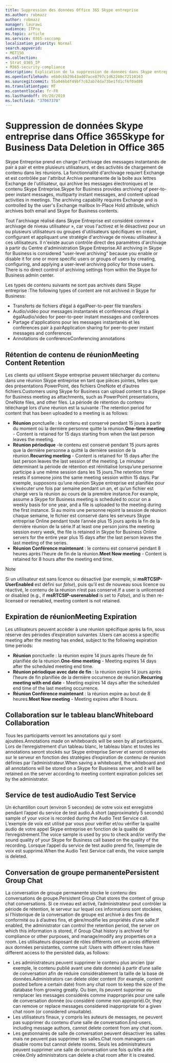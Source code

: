 ```yaml
---
title: Suppression des données Office 365 Skype entreprise
ms.author: robmazz
author: robmazz
manager: laurawi
audience: ITPro
ms.topic: article
ms.service: O365-seccomp
localization_priority: Normal
search.appverid:
- MET150
ms.collection:
- Strat_O365_IP
- M365-security-compliance
description: Explication de la suppression de données dans Skype entreprise.
ms.openlocfilehash: e6b0c6b29b43ad07ace8797c1d62240c72110163
ms.sourcegitcommit: 55a046bdf49bf7c62ab74da73be1fd1cf6f0ad86
ms.translationtype: MT
ms.contentlocale: fr-FR
ms.lasthandoff: 09/20/2019
ms.locfileid: "37067378"
---
```

# <a name="skype-for-business-data-deletion-in-office-365"></a><span data-ttu-id="380fa-103">Suppression de données Skype entreprise dans Office 365</span><span class="sxs-lookup"><span data-stu-id="380fa-103">Skype for Business Data Deletion in Office 365</span></span>

<span data-ttu-id="380fa-p101">Skype Entreprise prend en charge l'archivage des messages instantanés de pair à pair et entre plusieurs utilisateurs, et des activités de chargement de contenu dans les réunions. La fonctionnalité d'archivage requiert Exchange et est contrôlée par l'attribut Archive permanente de la boîte aux lettres Exchange de l'utilisateur, qui archive les messages électroniques et le contenu Skype Entreprise.</span><span class="sxs-lookup"><span data-stu-id="380fa-p101">Skype for Business provides archiving of peer-to-peer instant messages, multiparty instant messages, and content upload activities in meetings. The archiving capability requires Exchange and is controlled by the user's Exchange mailbox In-Place Hold attribute, which archives both email and Skype for Business contents.</span></span>

<span data-ttu-id="380fa-p102">Tout l'archivage réalisé dans Skype Entreprise est considéré comme « archivage de niveau utilisateur », car vous l'activez et le désactivez pour un ou plusieurs utilisateurs ou groupes d'utilisateurs spécifiques en créant, configurant et appliquant une stratégie d'archivage de niveau utilisateur à ces utilisateurs. Il n'existe aucun contrôle direct des paramètres d'archivage à partir du Centre d'administration Skype Entreprise.</span><span class="sxs-lookup"><span data-stu-id="380fa-p102">All archiving in Skype for Business is considered "user-level archiving" because you enable or disable it for one or more specific users or groups of users by creating, configuring, and applying a user-level archiving policy for those users. There is no direct control of archiving settings from within the Skype for Business admin center.</span></span>

<span data-ttu-id="380fa-108">Les types de contenu suivants ne sont pas archivés dans Skype entreprise :</span><span class="sxs-lookup"><span data-stu-id="380fa-108">The following types of content are not archived in Skype for Business:</span></span> 
- <span data-ttu-id="380fa-109">Transferts de fichiers d’égal à égal</span><span class="sxs-lookup"><span data-stu-id="380fa-109">Peer-to-peer file transfers</span></span>
- <span data-ttu-id="380fa-110">Audio/vidéo pour messages instantanés et conférences d’égal à égal</span><span class="sxs-lookup"><span data-stu-id="380fa-110">Audio/video for peer-to-peer instant messages and conferences</span></span>
- <span data-ttu-id="380fa-111">Partage d'applications pour les messages instantanés et les conférences pair à pair</span><span class="sxs-lookup"><span data-stu-id="380fa-111">Application sharing for peer-to-peer instant messages and conferences</span></span>
- <span data-ttu-id="380fa-112">Annotations de conférence</span><span class="sxs-lookup"><span data-stu-id="380fa-112">Conferencing annotations</span></span> 

## <a name="meeting-content-retention"></a><span data-ttu-id="380fa-113">Rétention de contenu de réunion</span><span class="sxs-lookup"><span data-stu-id="380fa-113">Meeting Content Retention</span></span>
<span data-ttu-id="380fa-114">Les clients qui utilisent Skype entreprise peuvent télécharger du contenu dans une réunion Skype entreprise en tant que pièces jointes, telles que des présentations PowerPoint, des fichiers OneNote et d’autres fichiers.</span><span class="sxs-lookup"><span data-stu-id="380fa-114">Customers using Skype for Business can upload content to a Skype for Business meeting as attachments, such as PowerPoint presentations, OneNote files, and other files.</span></span> <span data-ttu-id="380fa-115">La période de rétention du contenu téléchargé lors d’une réunion est la suivante :</span><span class="sxs-lookup"><span data-stu-id="380fa-115">The retention period for content that has been uploaded to a meeting is as follows:</span></span>
- <span data-ttu-id="380fa-116">**Réunion** ponctuelle : le contenu est conservé pendant 15 jours à partir du moment où la dernière personne quitte la réunion.</span><span class="sxs-lookup"><span data-stu-id="380fa-116">**One-time meeting** - Content is retained for 15 days starting from when the last person leaves the meeting.</span></span>
- <span data-ttu-id="380fa-117">**Réunion périodique** -le contenu est conservé pendant 15 jours après que la dernière personne a quitté la dernière session de la réunion.</span><span class="sxs-lookup"><span data-stu-id="380fa-117">**Recurring meeting** - Content is retained for 15 days after the last person leaves the last session of the meeting.</span></span> <span data-ttu-id="380fa-118">Le minuteur déterminant la période de rétention est réinitialisé lorsqu’une personne participe à une même session dans les 15 jours.</span><span class="sxs-lookup"><span data-stu-id="380fa-118">The retention timer resets if someone joins the same meeting session within 15 days.</span></span> <span data-ttu-id="380fa-119">Par exemple, supposons qu’une réunion Skype entreprise est planifiée pour s’exécuter une fois par semaine pendant un an, et qu’un fichier est chargé vers la réunion au cours de la première instance.</span><span class="sxs-lookup"><span data-stu-id="380fa-119">For example, assume a Skype for Business meeting is scheduled to occur on a weekly basis for one year, and a file is uploaded to the meeting during the first instance.</span></span> <span data-ttu-id="380fa-120">Si au moins une personne rejoint la session de réunion chaque semaine, le fichier est conservé dans les serveurs Skype entreprise Online pendant toute l’année plus 15 jours après la fin de la dernière réunion de la série.</span><span class="sxs-lookup"><span data-stu-id="380fa-120">If at least one person joins the meeting session every week, the file is retained in Skype for Business Online servers for the entire year plus 15 days after the last person leaves the last meeting of the series.</span></span>
- <span data-ttu-id="380fa-121">**Réunion Conférence maintenant** : le contenu est conservé pendant 8 heures après l’heure de fin de la réunion.</span><span class="sxs-lookup"><span data-stu-id="380fa-121">**Meet Now meeting** - Content is retained for 8 hours after the meeting end time.</span></span>

> [!NOTE]
> <span data-ttu-id="380fa-122">Si un utilisateur est sans licence ou désactivé (par exemple, si **msRTCSIP-UserEnabled** est défini sur *false*), puis qu’il est de nouveau sous licence ou réactivé, le contenu de la réunion n’est pas conservé.</span><span class="sxs-lookup"><span data-stu-id="380fa-122">If a user is unlicensed or disabled (e.g., if **msRTCSIP-userenabled** is set to *False*), and is then re-licensed or reenabled, meeting content is not retained.</span></span>

## <a name="meeting-expiration"></a><span data-ttu-id="380fa-123">Expiration de réunion</span><span class="sxs-lookup"><span data-stu-id="380fa-123">Meeting Expiration</span></span>
<span data-ttu-id="380fa-124">Les utilisateurs peuvent accéder à une réunion spécifique après la fin, sous réserve des périodes d’expiration suivantes :</span><span class="sxs-lookup"><span data-stu-id="380fa-124">Users can access a specific meeting after the meeting has ended, subject to the following expiration time periods:</span></span>
- <span data-ttu-id="380fa-125">**Réunion** ponctuelle : la réunion expire 14 jours après l’heure de fin planifiée de la réunion.</span><span class="sxs-lookup"><span data-stu-id="380fa-125">**One-time meeting** - Meeting expires 14 days after the scheduled meeting end time.</span></span>
- <span data-ttu-id="380fa-126">**Réunion périodique avec date de fin** : la réunion expire 14 jours après l’heure de fin planifiée de la dernière occurrence de réunion.</span><span class="sxs-lookup"><span data-stu-id="380fa-126">**Recurring meeting with end date** - Meeting expires 14 days after the scheduled end time of the last meeting occurrence.</span></span>
- <span data-ttu-id="380fa-127">**Réunion Conférence maintenant** : la réunion expire au bout de 8 heures.</span><span class="sxs-lookup"><span data-stu-id="380fa-127">**Meet Now meeting** - Meeting expires after 8 hours.</span></span>

## <a name="whiteboard-collaboration"></a><span data-ttu-id="380fa-128">Collaboration sur le tableau blanc</span><span class="sxs-lookup"><span data-stu-id="380fa-128">Whiteboard Collaboration</span></span>
<span data-ttu-id="380fa-129">Tous les participants verront les annotations qui y sont ajoutées.</span><span class="sxs-lookup"><span data-stu-id="380fa-129">Annotations made on whiteboards will be seen by all participants.</span></span> <span data-ttu-id="380fa-130">Lors de l’enregistrement d’un tableau blanc, le tableau blanc et toutes les annotations seront stockés sur Skype entreprise Server et seront conservés sur le serveur en fonction des stratégies d’expiration de contenu de réunion définies par l’administrateur.</span><span class="sxs-lookup"><span data-stu-id="380fa-130">When saving a whiteboard, the whiteboard and all annotations will be stored on a Skype for Business server, and it will be retained on the server according to meeting content expiration policies set by the administrator.</span></span>

## <a name="audio-test-service"></a><span data-ttu-id="380fa-131">Service de test audio</span><span class="sxs-lookup"><span data-stu-id="380fa-131">Audio Test Service</span></span>
<span data-ttu-id="380fa-132">Un échantillon court (environ 5 secondes) de votre voix est enregistré pendant l’appel du service de test audio.</span><span class="sxs-lookup"><span data-stu-id="380fa-132">A short (approximately 5 seconds) sample of your voice is recorded during the Audio Test Service call.</span></span> <span data-ttu-id="380fa-133">L’exemple de voix est utilisé par vous pour vérifier et/ou vérifier la qualité audio de votre appel Skype entreprise en fonction de la qualité de l’enregistrement.</span><span class="sxs-lookup"><span data-stu-id="380fa-133">The voice sample is used by you to check and/or verify the sound quality of your Skype for Business call based on the quality of the recording.</span></span> <span data-ttu-id="380fa-134">Lorsque l’appel du service de test audio prend fin, l’exemple de voix est supprimé.</span><span class="sxs-lookup"><span data-stu-id="380fa-134">When the Audio Test Service call ends, the voice sample is deleted.</span></span>

## <a name="persistent-group-chat"></a><span data-ttu-id="380fa-135">Conversation de groupe permanente</span><span class="sxs-lookup"><span data-stu-id="380fa-135">Persistent Group Chat</span></span>
<span data-ttu-id="380fa-136">La conversation de groupe permanente stocke le contenu des conversations de groupe.</span><span class="sxs-lookup"><span data-stu-id="380fa-136">Persistent Group Chat stores the content of group chat conversations.</span></span> <span data-ttu-id="380fa-137">Si ce niveau est activé, l’administrateur peut contrôler la période de rétention, le serveur sur lequel ces informations sont stockées, si l’historique de la conversation de groupe est archivé à des fins de conformité ou à d’autres fins, et gère/modifie les propriétés d’une salle.</span><span class="sxs-lookup"><span data-stu-id="380fa-137">If enabled, the administrator can control the retention period, the server on which this information is stored, if Group Chat history is archived for compliance or other purposes, and manage/modify any properties on a room.</span></span> <span data-ttu-id="380fa-138">Les utilisateurs disposant de rôles différents ont un accès différent aux données persistantes, comme suit :</span><span class="sxs-lookup"><span data-stu-id="380fa-138">Users with different roles have different access to the persisted data, as follows:</span></span>
- <span data-ttu-id="380fa-139">Les administrateurs peuvent supprimer le contenu plus ancien (par exemple, le contenu publié avant une date donnée) à partir d’une salle de conversation afin de réduire considérablement la taille de la base de données.</span><span class="sxs-lookup"><span data-stu-id="380fa-139">Administrators can delete older content (for example, content posted before a certain date) from any chat room to keep the size of the database from growing greatly.</span></span> <span data-ttu-id="380fa-140">Ou bien, ils peuvent supprimer ou remplacer les messages considérés comme inappropriés pour une salle de conversation donnée (ou considéré comme non approprié).</span><span class="sxs-lookup"><span data-stu-id="380fa-140">Or, they can remove or replace messages considered inappropriate for a given chat room (or considered unsuitable).</span></span>
- <span data-ttu-id="380fa-141">Les utilisateurs finaux, y compris les auteurs de messages, ne peuvent pas supprimer du contenu d’une salle de conversation.</span><span class="sxs-lookup"><span data-stu-id="380fa-141">End-users, including message authors, cannot delete content from any chat room.</span></span>
- <span data-ttu-id="380fa-142">Les gestionnaires de salle de conversation peuvent désactiver les salles mais ne peuvent pas supprimer les salles.</span><span class="sxs-lookup"><span data-stu-id="380fa-142">Chat room managers can disable rooms but cannot delete rooms.</span></span> <span data-ttu-id="380fa-143">Seuls les administrateurs peuvent supprimer une salle de conversation une fois qu’elle a été créée.</span><span class="sxs-lookup"><span data-stu-id="380fa-143">Only administrators can delete a chat room after it is created.</span></span>